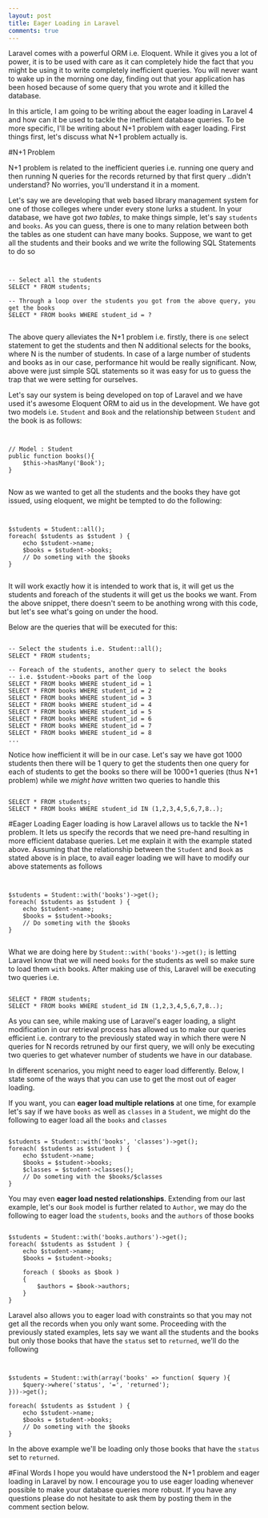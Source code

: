 ```yaml
---
layout: post
title: Eager Loading in Laravel
comments: true
---
```

Laravel comes with a powerful ORM i.e. Eloquent. While it gives you a lot of power, it is to be used with care as it can completely hide the fact that you might be using it to write completely inefficient queries. You will never want to wake up in the morning one day, finding out that your application has been hosed because of some query that you wrote and it killed the database.

In this article, I am going to be writing about the eager loading in Laravel 4 and how can it be used to tackle the inefficient database queries. To be more specific, I'll be writing about N+1 problem with eager loading. First things first, let's discuss what N+1 problem actually is.

#N+1 Problem

N+1 problem is related to the inefficient queries i.e. running one query and then running N queries for the records returned by that first query ..didn't understand? No worries, you'll understand it in a moment.

Let's say we are developing that web based library management system for one of those colleges where under every stone lurks a student. In your database, we have got *two tables*, to make things simple, let's say `students` and `books`. As you can guess, there is one to many relation between both the tables as one student can have many books. Suppose, we want to get all the students and their books and we write the following SQL Statements to do so

<pre><code class='sql'>

-- Select all the students
SELECT * FROM students;

-- Through a loop over the students you got from the above query, you get the books
SELECT * FROM books WHERE student_id = ?

</code></pre>

The above query alleviates the N+1 problem i.e. firstly, there is `one` select statement to get the students and then N additional selects for the books, where N is the number of students. In case of a large number of students and books as in our case, performance hit would be really significant. Now, above were just simple SQL statements so it was easy for us to guess the trap that we were setting for ourselves. 

Let's say our system is being developed on top of Laravel and we have used it's awesome Eloquent ORM to aid us in the development. We have got two models i.e. `Student` and `Book` and the relationship between `Student` and the book is as follows:

<pre><code class="php">

// Model : Student
public function books(){
    $this->hasMany('Book');
}

</code></pre>

Now as we wanted to get all the students and the books they have got issued, using eloquent, we might be tempted to do the following:

<pre><code class="php">

$students = Student::all();
foreach( $students as $student ) {
    echo $student->name;    
    $books = $student->books;
    // Do someting with the $books
}

</code></pre>

It will work exactly how it is intended to work that is, it will get us the students and foreach of the students it will get us the books we want. From the above snippet, there doesn't seem to be anothing wrong with this code, but let's see what's going on under the hood. 

Below are the queries that will be executed for this:

<pre><code class="sql">
-- Select the students i.e. Student::all();
SELECT * FROM students;

-- Foreach of the students, another query to select the books
-- i.e. $student->books part of the loop
SELECT * FROM books WHERE student_id = 1
SELECT * FROM books WHERE student_id = 2
SELECT * FROM books WHERE student_id = 3
SELECT * FROM books WHERE student_id = 4
SELECT * FROM books WHERE student_id = 5
SELECT * FROM books WHERE student_id = 6
SELECT * FROM books WHERE student_id = 7
SELECT * FROM books WHERE student_id = 8
...
</code></pre>

Notice how inefficient it will be in our case. Let's say we have got 1000 students then there will be 1 query to get the students then one query for each of students to get the books so there will be 1000+1 queries (thus N+1 problem) while we *might have* written two queries to handle this

<pre><code class="sql">
SELECT * FROM students;
SELECT * FROM books WHERE student_id IN (1,2,3,4,5,6,7,8..);
</code></pre>

#Eager Loading
Eager loading is how Laravel allows us to tackle the N+1 problem. It lets us specify the records that we need pre-hand resulting in more efficient database queries. Let me explain it with the example stated above. Assuming that the relationship between the `Student` and `Book` as stated above is in place, to avail eager loading we will have to modify our above statements as follows

<pre><code class="php">

$students = Student::with('books')->get();
foreach( $students as $student ) {
    echo $student->name;    
    $books = $student->books;
    // Do someting with the $books
}

</code></pre>

What we are doing here by `Student::with('books')->get();` is letting Laravel know that we will need `books` for the students as well so make sure to load them `with` books. After making use of this, Laravel will be executing two queries i.e.

<pre><code class="sql">
SELECT * FROM students;
SELECT * FROM books WHERE student_id IN (1,2,3,4,5,6,7,8..);
</code></pre>

As you can see, while making use of Laravel's eager loading, a slight modification in our retrieval process has allowed us to make our queries efficient i.e. contrary to the previously stated way in which there were N queries for N records retruned by our first query, we will only be executing two queries to get whatever number of students we have in our database.

In different scenarios, you might need to eager load differently. Below, I state some of the ways that you can use to get the most out of eager loading.

If you want, you can **eager load multiple relations** at one time, for example let's say if we have `books` as well as `classes` in a `Student`, we might do the following to eager load all the `books` and `classes`

<pre><code class="php">
$students = Student::with('books', 'classes')->get();
foreach( $students as $student ) {
    echo $student->name;    
    $books = $student->books;
    $classes = $student->classes();
    // Do someting with the $books/$classes
}
</code></pre>

You may even **eager load nested relationships**. Extending from our last example, let's our `Book` model is further related to `Author`, we may do the following to eager load the `students`, `books` and the `authors` of those books

<pre><code class="php">
$students = Student::with('books.authors')->get();
foreach( $students as $student ) {
    echo $student->name;
    $books = $student->books;
    
    foreach ( $books as $book )
    {
        $authors = $book->authors;
    }
}
</code></pre>

Laravel also allows you to eager load with constraints so that you may not get all the records when you only want some. Proceeding with the previously stated examples, lets say we want all the students and the books but only those books that have the `status` set to `returned`, we'll do the following

<pre><code class="php">

$students = Student::with(array('books' => function( $query ){
    $query->where('status', '=', 'returned');
}))->get();

foreach( $students as $student ) {
    echo $student->name;    
    $books = $student->books;
    // Do someting with the $books
}
</code></pre>

In the above example we'll be loading only those books that have the `status` set to `returned`.

#Final Words
I hope you would have understood the N+1 problem and eager loading in Laravel by now. I encourage you to use eager loading whenever possible to make your database queries more robust. If you have any questions please do not hesitate to ask them by posting them in the comment section below.

